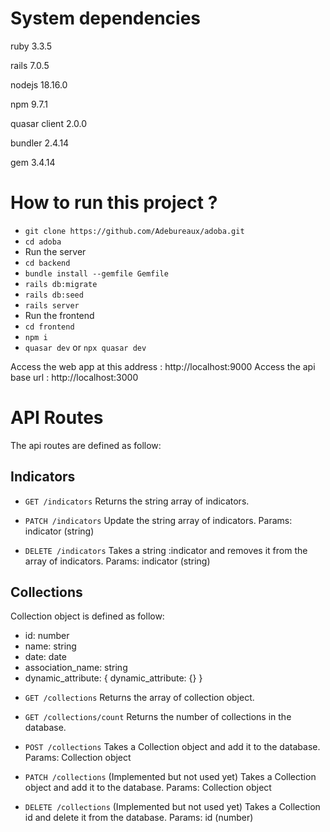 # System dependencies

ruby 3.3.5

rails 7.0.5

nodejs 18.16.0

npm 9.7.1

quasar client 2.0.0

bundler 2.4.14

gem 3.4.14

# How to run this project ?

  * ```git clone https://github.com/Adebureaux/adoba.git```
  * ```cd adoba```
  * Run the server
  * ```cd backend```
  * ```bundle install --gemfile Gemfile```
  * ```rails db:migrate```
  * ```rails db:seed```
  * ```rails server```
  * Run the frontend
  * ```cd frontend```
  * ```npm i```
  * ```quasar dev``` or ```npx quasar dev```

Access the web app at this address : http://localhost:9000
Access the api base url : http://localhost:3000

# API Routes

The api routes are defined as follow:
## Indicators
* ```GET /indicators```
Returns the string array of indicators.

* ```PATCH /indicators```
Update the string array of indicators.
Params: indicator (string)

* ```DELETE /indicators```
Takes a string :indicator and removes it from the array of indicators.
Params: indicator (string)

## Collections
Collection object is defined as follow:
- id: number
- name: string
- date: date
- association_name: string
- dynamic_attribute: { dynamic_attribute: {} }

* ```GET /collections```
Returns the array of collection object.

* ```GET /collections/count```
Returns the number of collections in the database.

* ```POST /collections```
Takes a Collection object and add it to the database.
Params: Collection object

* ```PATCH /collections``` (Implemented but not used yet)
Takes a Collection object and add it to the database.
Params: Collection object

* ```DELETE /collections``` (Implemented but not used yet)
Takes a Collection id and delete it from the database.
Params: id (number)
